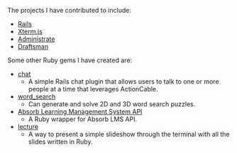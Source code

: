 The projects I have contributed to include:

- [Rails](https://github.com/rails/rails)
- [Xterm.js](https://github.com/xterm.js/xterm.js)
- [Administrate](https://github.com/thoughtbot/administrate)
- [Draftsman](https://github.com/liveeditor/draftsman)

Some other Ruby gems I have created are:

- [chat](https://github.com/npezza93/chat)
  - A simple Rails chat plugin that allows users to talk to one or more people at a time that leverages ActionCable.
- [word_search](https://github.com/npezza93/word_search)
  - Can generate and solve 2D and 3D word search puzzles.
- [Absorb Learning Management System API](https://github.com/npezza93/absorb_api)
  - A Ruby wrapper for Absorb LMS API.
- [lecture](https://github.com/npezza93/lecture)
  - A way to present a simple slideshow through the terminal with all the slides written in Ruby.

